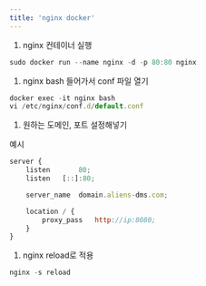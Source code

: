```yaml
---
title: 'nginx docker'
---
```

1. nginx 컨테이너 실행

```jsx
sudo docker run --name nginx -d -p 80:80 nginx
```

1. nginx bash 들어가서 conf 파일 열기

```jsx
docker exec -it nginx bash
vi /etc/nginx/conf.d/default.conf
```

1. 원하는 도메인, 포트 설정해넣기

예시

```jsx
server {
    listen       80;
    listen   [::]:80;

    server_name  domain.aliens-dms.com;

    location / {
        proxy_pass   http://ip:8080;
    }
}
```

1. nginx reload로 적용

```jsx
nginx -s reload
```